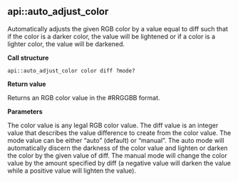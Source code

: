 ## api::auto\_adjust\_color

Automatically adjusts the given RGB color by a value equal to diff such that if the color is a darker color, the value will be lightened or if a color is a lighter color, the value will be darkened.

**Call structure**

`api::auto_adjust_color color diff ?mode?`

**Return value**

Returns an RGB color value in the #RRGGBB format.

**Parameters**

The color value is any legal RGB color value.  The diff value is an integer value that describes the value difference to create from the color value.  The mode value can be either “auto” (default) or “manual”.  The auto mode will automatically discern the darkness of the color value and lighten or darken the color by the given value of diff.  The manual mode will change the color value by the amount specified by diff (a negative value will darken the value while a positive value will lighten the value).